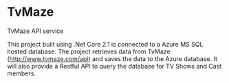# TvMaze
TvMaze API service

This project built using .Net Core 2.1 is connected to a Azure MS SQL hosted database. The project retrieves data from TvMaze (http://www.tvmaze.com/api) and saves the data to the Azure database. It will also provide a Restful API to query the database for TV Shows and Cast members.
